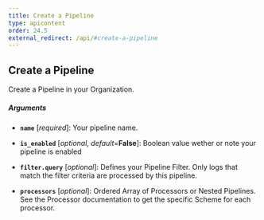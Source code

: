 ```yaml
---
title: Create a Pipeline
type: apicontent
order: 24.5
external_redirect: /api/#create-a-pipeline
---
```


## Create a Pipeline

Create a Pipeline in your Organization.


##### Arguments


* **`name`** [*required*]:
    Your pipeline name.

* **`is_enabled`** [*optional*, *default*=**False**]:
    Boolean value wether or note your pipeline is enabled

* **`filter.query`** [*optional*]: Defines your Pipeline Filter. Only logs that match the filter criteria are processed by this pipeline.

* **`processors`** [*optional*]: Ordered Array of Processors or Nested Pipelines. See the Processor documentation to get the specific Scheme for each processor.
